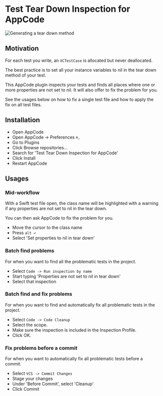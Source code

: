 # Test Tear Down Inspection for AppCode

![Generating a tear down method](readme/TearDownInpsection.gif "Generating a tear down method")

## Motivation

For each test you write, an `XCTestCase` is allocated but never deallocated.  

The best practice is to set all your instance variables to nil in the tear down method of your test.

This AppCode plugin inspects your tests and finds all places where one or more properties are not set to nil. It will also offer to fix the problem for you.
  
See the usages below on how to fix a single test file and how to apply the fix on all test files.

## Installation

- Open AppCode
- Open AppCode → Preferences `⌘,`
- Go to Plugins
- Click Browse repositories...
- Search for 'Test Tear Down Inspection for AppCode'
- Click Install
- Restart AppCode

## Usages

### Mid-workflow
With a Swift test file open, the class name will be highlighted with a warning if any properties are not set to nil in the tear down.
  
You can then ask AppCode to fix the problem for you.
  
- Move the cursor to the class name
- Press `alt ↩`
- Select 'Set properties to nil in tear down'

### Batch find problems
For when you want to find all the problematic tests in the project.

- Select `Code -> Run inspection by name`
- Start typing 'Properties are not set to nil in tear down'
- Select that inspection

### Batch find and fix problems
For when you want to find and automatically fix all problematic tests in the project.

- Select `Code -> Code Cleanup`
- Select the scope.
- Make sure the inspection is included in the Inspection Profile.
- Click OK.

### Fix problems before a commit
For when you want to automatically fix all problematic tests before a commit.

- Select `VCS -> Commit Changes`
- Stage your changes
- Under 'Before Commit', select 'Cleanup'
- Click Commit